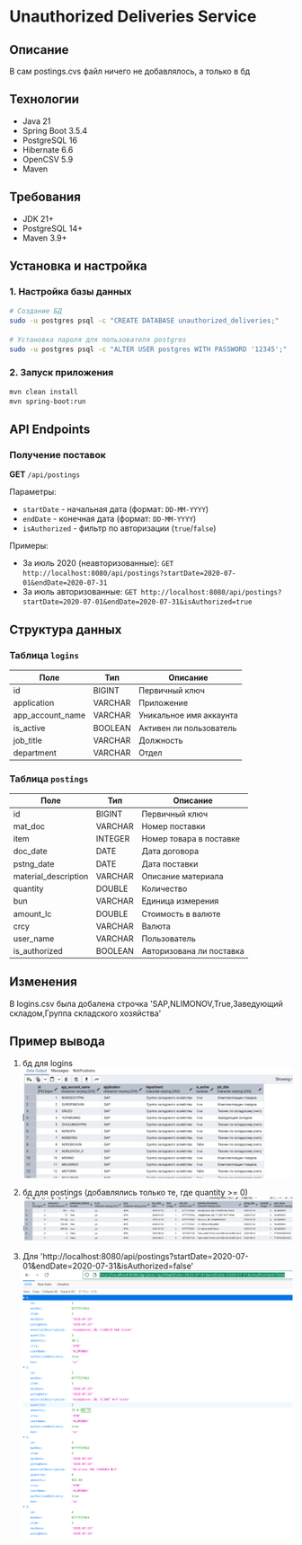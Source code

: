 # Unauthorized Deliveries Service

## Описание

В сам postings.cvs файл ничего не добавлялось, а только в бд

## Технологии

- Java 21
- Spring Boot 3.5.4
- PostgreSQL 16
- Hibernate 6.6
- OpenCSV 5.9
- Maven

## Требования

- JDK 21+
- PostgreSQL 14+
- Maven 3.9+

## Установка и настройка

### 1. Настройка базы данных

```bash
# Создание БД
sudo -u postgres psql -c "CREATE DATABASE unauthorized_deliveries;"

# Установка пароля для пользователя postgres
sudo -u postgres psql -c "ALTER USER postgres WITH PASSWORD '12345';"
```

### 2. Запуск приложения

```bash
mvn clean install
mvn spring-boot:run
```

## API Endpoints

### Получение поставок

**GET** `/api/postings`

Параметры:
- `startDate` - начальная дата (формат: `DD-MM-YYYY`)
- `endDate` - конечная дата (формат: `DD-MM-YYYY`)
- `isAuthorized` - фильтр по авторизации (`true`/`false`)

Примеры:
- За июль 2020 (неавторизованные): `GET http://localhost:8080/api/postings?startDate=2020-07-01&endDate=2020-07-31`
- За июль авторизованные: `GET http://localhost:8080/api/postings?startDate=2020-07-01&endDate=2020-07-31&isAuthorized=true`

## Структура данных

### Таблица `logins`
| Поле            | Тип       | Описание                |
|-----------------|-----------|-------------------------|
| id              | BIGINT    | Первичный ключ          |
| application     | VARCHAR   | Приложение              |
| app_account_name| VARCHAR   | Уникальное имя аккаунта |
| is_active       | BOOLEAN   | Активен ли пользователь |
| job_title       | VARCHAR   | Должность               |
| department      | VARCHAR   | Отдел                   |

### Таблица `postings`
| Поле                | Тип       | Описание                     |
|---------------------|-----------|------------------------------|
| id                  | BIGINT    | Первичный ключ               |
| mat_doc             | VARCHAR   | Номер поставки               |
| item                | INTEGER   | Номер товара в поставке      |
| doc_date            | DATE      | Дата договора                |
| pstng_date          | DATE      | Дата поставки                |
| material_description| VARCHAR   | Описание материала           |
| quantity            | DOUBLE    | Количество                   |
| bun                 | VARCHAR   | Единица измерения            |
| amount_lc           | DOUBLE    | Стоимость в валюте           |
| crcy                | VARCHAR   | Валюта                       |
| user_name           | VARCHAR   | Пользователь                 |
| is_authorized       | BOOLEAN   | Авторизована ли поставка     |



## Изменения
В logins.csv была добалена строчка 'SAP,NLIMONOV,True,Заведующий складом,Группа складского хозяйства'


## Пример вывода

1) бд для logins
![alt text](<Screenshot from 2025-08-10 23-51-41.png>)


2) бд для postings (добавлялись только те, где quantity >= 0)
![alt text](<Screenshot from 2025-08-11 00-07-37.png>)

3) Для 'http://localhost:8080/api/postings?startDate=2020-07-01&endDate=2020-07-31&isAuthorized=false'
![alt text](<Screenshot from 2025-08-10 23-46-48.png>)
